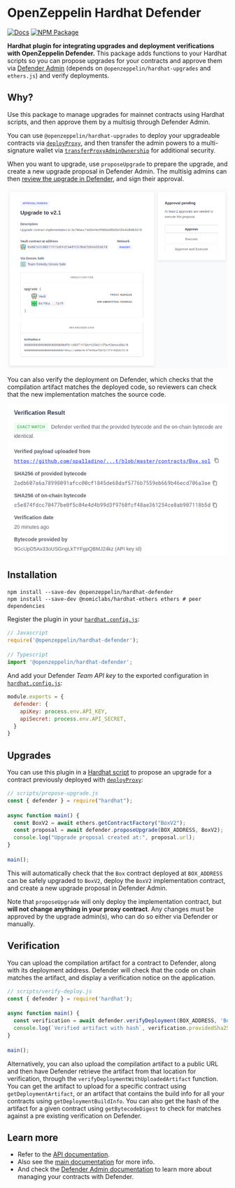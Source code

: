 # OpenZeppelin Hardhat Defender

[![Docs](https://img.shields.io/badge/docs-%F0%9F%93%84-blue)](https://docs.openzeppelin.com/upgrades-plugins/hardhat-upgrades)
[![NPM Package](https://img.shields.io/npm/v/@openzeppelin/hardhat-defender.svg)](https://www.npmjs.org/package/@openzeppelin/hardhat-defender)

**Hardhat plugin for integrating upgrades and deployment verifications with OpenZeppelin Defender.** This package adds functions to your Hardhat scripts so you can propose upgrades for your contracts and approve them via [Defender Admin](https://docs.openzeppelin.com/defender/admin) (depends on `@openzeppelin/hardhat-upgrades` and `ethers.js`) and verify deployments.

## Why?

Use this package to manage upgrades for mainnet contracts using Hardhat scripts, and then approve them by a multisig through Defender Admin.

You can use `@openzeppelin/hardhat-upgrades` to deploy your upgradeable contracts via [`deployProxy`](https://docs.openzeppelin.com/upgrades-plugins/1.x/api-hardhat-upgrades#deploy-proxy), and then transfer the admin powers to a multi-signature wallet via [`transferProxyAdminOwnership`](https://docs.openzeppelin.com/upgrades-plugins/1.x/api-hardhat-upgrades#admin-transfer-proxy-admin-ownership) for additional security. 

When you want to upgrade, use `proposeUpgrade` to prepare the upgrade, and create a new upgrade proposal in Defender Admin. The multisig admins can then [review the upgrade in Defender](https://docs.openzeppelin.com/defender/admin#upgrades), and sign their approval.

![Approve an Upgrade in Defender Admin](./assets/approve-upgrade.png)

You can also verify the deployment on Defender, which checks that the compilation artifact matches the deployed code, so reviewers can check that the new implementation matches the source code.

![Review bytecode verification](./assets/verified-deploy.png)

## Installation

```
npm install --save-dev @openzeppelin/hardhat-defender
npm install --save-dev @nomiclabs/hardhat-ethers ethers # peer dependencies
```

Register the plugin in your [`hardhat.config.js`](https://hardhat.org/config/):

```js
// Javascript
require('@openzeppelin/hardhat-defender');

// Typescript
import '@openzeppelin/hardhat-defender';
```

And add your Defender _Team API key_ to the exported configuration in [`hardhat.config.js`](https://hardhat.org/config/):

```js
module.exports = {
  defender: {
    apiKey: process.env.API_KEY,
    apiSecret: process.env.API_SECRET,
  }
}
```

## Upgrades

You can use this plugin in a [Hardhat script](https://hardhat.org/guides/scripts.html) to propose an upgrade for a contract previously deployed with [`deployProxy`](https://docs.openzeppelin.com/upgrades-plugins/1.x/api-hardhat-upgrades#deploy-proxy):

```js
// scripts/propose-upgrade.js
const { defender } = require("hardhat");

async function main() {
  const BoxV2 = await ethers.getContractFactory("BoxV2");
  const proposal = await defender.proposeUpgrade(BOX_ADDRESS, BoxV2);
  console.log("Upgrade proposal created at:", proposal.url);
}

main();
```

This will automatically check that the `Box` contract deployed at `BOX_ADDRESS` can be safely upgraded to `BoxV2`, deploy the `BoxV2` implementation contract, and create a new upgrade proposal in Defender Admin.

Note that `proposeUpgrade` will only deploy the implementation contract, but **will not change anything in your proxy contract**. Any changes must be approved by the upgrade admin(s), who can do so either via Defender or manually.

## Verification

You can upload the compilation artifact for a contract to Defender, along with its deployment address. Defender will check that the code on chain matches the artifact, and display a verification notice on the application.

```js
// scripts/verify-deploy.js
const { defender } = require('hardhat');

async function main() {
  const verification = await defender.verifyDeployment(BOX_ADDRESS, 'Box', MY_REPO_URL);
  console.log(`Verified artifact with hash`, verification.providedSha256);
}

main();
```

Alternatively, you can also upload the compilation artifact to a public URL and then have Defender retrieve the artifact from that location for verification, through the `verifyDeploymentWithUploadedArtifact` function. You can get the artifact to upload for a specific contract using `getDeploymentArtifact`, or an artifact that contains the build info for all your contracts using `getDeploymentBuildInfo`. You can also get the hash of the artifact for a given contract using `getBytecodeDigest` to check for matches against a pre existing verification on Defender.

## Learn more

* Refer to the [API documentation](https://docs.openzeppelin.com/upgrades-plugins/api-hardhat-upgrades).
* Also see the [main documentation](https://docs.openzeppelin.com/upgrades-plugins) for more info.
* And check the [Defender Admin documentation](https://docs.openzeppelin.com/defender/admin) to learn more about managing your contracts with Defender.
